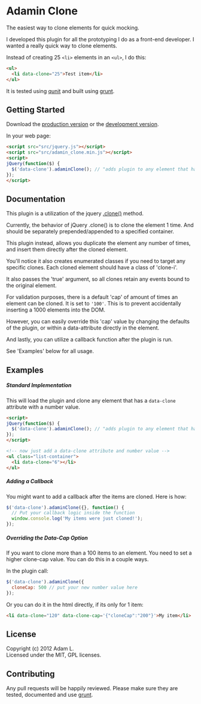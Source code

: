# Adamin Clone

The easiest way to clone elements for quick mocking.

I developed this plugin for all the prototyping I do as a front-end developer.  I wanted a really quick way to clone elements.  

Instead of creating 25 ```<li>``` elements in an ```<ul>```, I do this:

```html
<ul>
  <li data-clone="25">Test item</li>
</ul>
```

It is tested using [qunit](http://qunitjs.com/) and built using [grunt](https://github.com/cowboy/grunt).

## Getting Started
Download the [production version][min] or the [development version][max].

[min]: https://raw.github.com/pensive612/adamin_clone/master/dist/adamin_clone.min.js
[max]: https://raw.github.com/pensive612/adamin_clone/master/dist/adamin_clone.js

In your web page:

```html
<script src="src/jquery.js"></script>
<script src="src/adamin_clone.min.js"></script>
<script>
jQuery(function($) {
  $('data-clone').adaminClone(); // "adds plugin to any element that has data-clone attribute"
});
</script>
```

## Documentation
This plugin is a utilization of the jquery [.clone()](http://api.jquery.com/clone/) method.  

Currently, the behavior of jQuery .clone() is to clone the element 1 time.  And should be separately prepended/appended to a specified container.

This plugin instead, allows you duplicate the element any number of times, and insert them directly after the cloned element.

You'll notice it also creates enumerated classes if you need to target any specific clones.  Each cloned element should have a class of 'clone-i'. 

It also passes the 'true' argument, so all clones retain any events bound to the original element.

For validation purposes, there is a default 'cap' of amount of times an element can be cloned.  It is set to ```'100'```. This is to prevent accidentally inserting a 1000 elements into the DOM.

However, you can easily override this 'cap' value by changing the defaults of the plugin, or within a data-attribute directly in the element.  

And lastly, you can utilize a callback function after the plugin is run.  

See 'Examples' below for all usage.

## Examples
##### Standard Implementation
This will load the plugin and clone any element that has a ```data-clone``` attribute with a number value.

```html
<script>
jQuery(function($) {
  $('data-clone').adaminClone(); // "adds plugin to any element that has data-clone attribute"
});
</script>

<!-- now just add a data-clone attribute and number value -->
<ul class="list-container">
  <li data-clone="6"></li>
</ul>
```

##### Adding a Callback
You might want to add a callback after the items are cloned.  Here is how:

```javascript
$('data-clone').adaminClone({}, function() {
  // Put your callback logic inside the function
  window.console.log('My items were just cloned!');
});
```

##### Overriding the Data-Cap Option
If you want to clone more than a 100 items to an element.  You need to set a higher clone-cap value.  You can do this in a couple ways.

In the plugin call:
```javascript
$('data-clone').adaminClone({
  cloneCap: 500 // put your new number value here
});
```

Or you can do it in the html directly, if its only for 1 item:
```html
<li data-clone="120" data-clone-cap='{"cloneCap":"200"}'>My item</li>
```

## License
Copyright (c) 2012 Adam L.  
Licensed under the MIT, GPL licenses.

## Contributing
Any pull requests will be happily reviewed.  Please make sure they are tested, documented and use [grunt](https://github.com/cowboy/grunt).